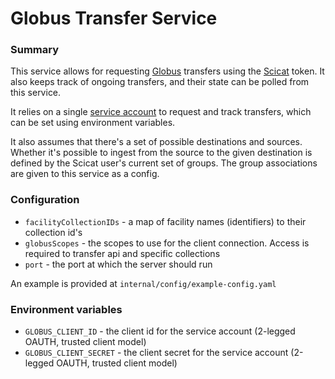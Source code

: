 # Globus Transfer Service

### Summary

This service allows for requesting [Globus](https://www.globus.org) transfers using the [Scicat](https://scicatproject.github.io) token. It also keeps track of ongoing transfers, and their state can be polled from this service.

It relies on a single [service account](https://docs.globus.org/guides/recipes/automate-with-service-account/) to request and track transfers, which can be set using environment variables.

It also assumes that there's a set of possible destinations and sources. Whether it's possible to ingest from the source to the given destination is defined by the Scicat user's current set of groups. The group associations are given to this service as a config. 

### Configuration

 - `facilityCollectionIDs` - a map of facility names (identifiers) to their collection id's
 - `globusScopes` - the scopes to use for the client connection. Access is required to transfer api and specific collections
 - `port` - the port at which the server should run

An example is provided at `internal/config/example-config.yaml`

### Environment variables

 - `GLOBUS_CLIENT_ID` - the client id for the service account (2-legged OAUTH, trusted client model)
 - `GLOBUS_CLIENT_SECRET` - the client secret for the service account (2-legged OAUTH, trusted client model)
